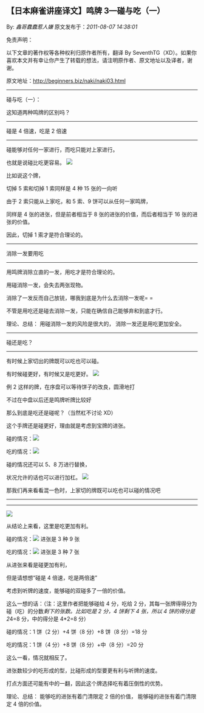 ## 【日本麻雀讲座译文】鸣牌 3—碰与吃（一）

By: _鑫哥蠢蠢惹人嫌_ 原文发布于：_2011-08-07 14:38:01_

免责声明：

以下文章的著作权等各种权利归原作者所有，翻译 By
SeventhTG（XD）。如果你喜欢本文并有幸让你产生了转载的想法，请注明原作者、原文地址以及译者，谢谢。

原文地址：http://beginners.biz/naki/naki03.html

---

碰与吃（一）：

这知道两种鸣牌的区别吗？

---

碰是 4 倍速，吃是 2 倍速

---

碰能够对任何一家进行，而吃只能对上家进行。

也就是说碰比吃更容易。
![](http://s7.sinaimg.cn/middle/7f78b76fga9e4a4618436&690)

比如说这个牌，

切掉 5 索和切掉 1 索同样是 4 种 15 张的一向听

由于 2 索只能从上家吃，和 5 索、9 饼可以从任何一家鸣牌，

同样是 4 张的进张，但是前者相当于 8 张的进张的价值，而后者相当于 16 张的进张的价值。

因此，切掉 1 索才是符合理论的。

---

消除一发要用吃

---

用鸣牌消除立直的一发，用吃才是符合理论的。

用碰消除一发，会失去两张现物。

消除了一发反而自己放铳，哪我到底是为什么去消除一发呢= =

不管是用吃还是碰去消除一发，只能在确信自己能够弃和到底才行。

理论、总结：
用碰消除一发的风险是很大的，
消除一发还是用吃更加安全。

---

碰还是吃？

---

有时候上家切出的牌既可以吃也可以碰。

有时候碰更好，有时候又是吃更好。
![](http://s14.sinaimg.cn/middle/7f78b76fg7763ad59530d&690)

例 2 这样的牌，在序盘可以等待饼子的改良，圆滑地打

不过在中盘以后还是鸣牌听牌比较好

那么到底是吃还是碰呢？（当然杠不讨论 XD）

这个手牌还是碰更好，理由就是考虑到宝牌的进张。

碰的情况：![](http://s1.sinaimg.cn/middle/7f78b76fg7763ae5fafa0&690)

吃的情况：![](http://s1.sinaimg.cn/middle/7f78b76fga9e4d09fb8c0&690)

碰的情况还可以 5、8 万进行替换，

状况允许的话也可以进行加杠。
![](http://s2.sinaimg.cn/middle/7f78b76fga9e4d600bbe1&690)

那我们再来看看混一色时，上家切的牌既可以吃也可以碰的情况吧

---

---

![](http://s7.sinaimg.cn/middle/7f78b76fga9e4dabe5f76&690)

从结论上来看，这里是吃更加有利。

碰的情况：![](http://s15.sinaimg.cn/middle/7f78b76fga9e4ddb218fe&690)
进张是 3 种 9 张

吃的情况：![](http://s14.sinaimg.cn/middle/7f78b76fga9e4e012a72d&690)
进张是 3 种 7 张

从进张来看是碰更加有利，

但是请想想“碰是 4 倍速，吃是两倍速”

考虑到听牌的速度，能够碰的双碰多了一倍的价值。

这么一想的话：（注：这里作者把能够碰给 4 分，吃给 2 分，其每一张牌得得分为碰（吃）的分数*剩下的张数。比如吃是 2 分，4 饼剩下 4 张，所以 4 饼的得分是 2*4=8 分，中的得分是 4\*2=8 分）

碰的情况：1 饼（2 分）+4 饼（8 分）+8 饼（8 分）=18 分

吃的情况：1 饼（4 分）+8 饼（8 分）+中（8 分）=20 分

这么一看，情况就相反了。

进张数较少的吃形成的型，比碰形成的型要更有利与听牌的速度。

打点方面还可能有中的一翻，因此这个牌选择吃有着压倒性的优势。

理论、总结：
能够吃的进张有着门清限定 2 倍的价值，
能够碰的进张有着门清限定 4 倍的价值。
